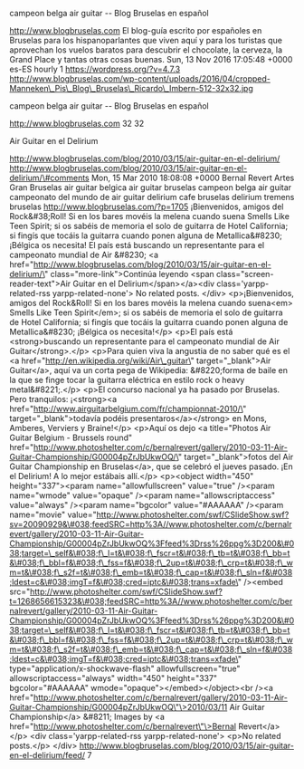 campeon belga air guitar -- Blog Bruselas en español

http://www.blogbruselas.com El blog-guía escrito por españoles en
Bruselas para los hispanoparlantes que viven aquí y para los turistas
que aprovechan los vuelos baratos para descubrir el chocolate, la
cerveza, la Grand Place y tantas otras cosas buenas. Sun, 13 Nov 2016
17:05:48 +0000 es-ES hourly 1 https://wordpress.org/?v=4.7.3
http://www.blogbruselas.com/wp-content/uploads/2016/04/cropped-Manneken\_Pis\_Blog\_Bruselas\_Ricardo\_Imbern-512-32x32.jpg

campeon belga air guitar -- Blog Bruselas en español

http://www.blogbruselas.com 32 32

Air Guitar en el Delirium

http://www.blogbruselas.com/blog/2010/03/15/air-guitar-en-el-delirium/
http://www.blogbruselas.com/blog/2010/03/15/air-guitar-en-el-delirium/\#comments
Mon, 15 Mar 2010 18:08:08 +0000 Bernal Revert Artes Gran Bruselas air
guitar belgica air guitar bruselas campeon belga air guitar campeonato
del mundo de air guitar delirium cafe bruselas delirium tremens bruselas
http://www.blogbruselas.com/?p=1705 ¡Bienvenidos, amigos del
Rock&\#38;Roll! Si en los bares movéis la melena cuando suena Smells
Like Teen Spirit; si os sabéis de memoria el solo de guitarra de Hotel
California; si fingís que tocáis la guitarra cuando ponen alguna de
Metallica&\#8230; ¡Bélgica os necesita! El país está buscando un
representante para el campeonato mundial de Air &\#8230; \<a
href=\"http://www.blogbruselas.com/blog/2010/03/15/air-guitar-en-el-delirium/\"
class=\"more-link\"\>Continúa leyendo \<span
class=\"screen-reader-text\"\>Air Guitar en el
Delirium\</span\>\</a\>\<div class=\'yarpp-related-rss
yarpp-related-none\'\> No related posts. \</div\> \<p\>¡Bienvenidos,
amigos del Rock&amp;Roll! Si en los bares movéis la melena cuando
suena\<em\> Smells Like Teen Spirit\</em\>; si os sabéis de memoria el
solo de guitarra de Hotel California; si fingís que tocáis la guitarra
cuando ponen alguna de Metallica&\#8230; ¡Bélgica os necesita!\</p\>
\<p\>El país está \<strong\>buscando un representante para el campeonato
mundial de Air Guitar\</strong\>.\</p\> \<p\>Para quien viva la angustia
de no saber qué es el \<a
href=\"http://en.wikipedia.org/wiki/Air\_guitar\"
target=\"\_blank\"\>Air Guitar\</a\>, aquí va un corta pega de
Wikipedia: &\#8220;forma de baile en la que se finge tocar la guitarra
eléctrica en estilo rock o heavy metal&\#8221;.\</p\> \<p\>El concurso
nacional ya ha pasado por Bruselas. Pero tranquilos: ¡\<strong\>\<a
href=\"http://www.airguitarbelgium.com/fr/championnat-2010/\"
target=\"\_blank\"\>todavía podéis presentaros\</a\>\</strong\> en Mons,
Amberes, Verviers y Braine!\</p\> \<p\>Aquí os dejo \<a title=\"Photos
Air Guitar Belgium - Brussels round\"
href=\"http://www.photoshelter.com/c/bernalrevert/gallery/2010-03-11-Air-Guitar-Championship/G00004pZrJbUkwOQ/\"
target=\"\_blank\"\>fotos del Air Guitar Championship en Bruselas\</a\>,
que se celebró el jueves pasado. ¡En el Delirium! A lo mejor estábais
allí.\</p\> \<p\>\<object width=\"450\" height=\"337\"\>\<param
name=\"allowfullscreen\" value=\"true\" /\>\<param name=\"wmode\"
value=\"opaque\" /\>\<param name=\"allowscriptaccess\" value=\"always\"
/\>\<param name=\"bgcolor\" value=\"\#AAAAAA\" /\>\<param name=\"movie\"
value=\"http://www.photoshelter.com/swf/CSlideShow.swf?sv=20090929&\#038;feedSRC=http%3A//www.photoshelter.com/c/bernalrevert/gallery/2010-03-11-Air-Guitar-Championship/G00004pZrJbUkwOQ%3Ffeed%3Drss%26ppg%3D200&\#038;target=\_self&\#038;f\_l=t&\#038;f\_fscr=t&\#038;f\_tb=t&\#038;f\_bb=t&\#038;f\_bbl=f&\#038;f\_fss=f&\#038;f\_2up=t&\#038;f\_crp=t&\#038;f\_wm=t&\#038;f\_s2f=t&\#038;f\_emb=t&\#038;f\_cap=t&\#038;f\_sln=f&\#038;ldest=c&\#038;imgT=f&\#038;cred=iptc&\#038;trans=xfade\"
/\>\<embed
src=\"http://www.photoshelter.com/swf/CSlideShow.swf?t=1268656615323&\#038;feedSRC=http%3A//www.photoshelter.com/c/bernalrevert/gallery/2010-03-11-Air-Guitar-Championship/G00004pZrJbUkwOQ%3Ffeed%3Drss%26ppg%3D200&\#038;target=\_self&\#038;f\_l=t&\#038;f\_fscr=t&\#038;f\_tb=t&\#038;f\_bb=t&\#038;f\_bbl=f&\#038;f\_fss=f&\#038;f\_2up=t&\#038;f\_crp=t&\#038;f\_wm=t&\#038;f\_s2f=t&\#038;f\_emb=t&\#038;f\_cap=t&\#038;f\_sln=f&\#038;ldest=c&\#038;imgT=f&\#038;cred=iptc&\#038;trans=xfade\"
type=\"application/x-shockwave-flash\" allowfullscreen=\"true\"
allowscriptaccess=\"always\" width=\"450\" height=\"337\"
bgcolor=\"\#AAAAAA\" wmode=\"opaque\"\>\</embed\>\</object\>\<br /\>\<a
href=\"http://www.photoshelter.com/c/bernalrevert/gallery/2010-03-11-Air-Guitar-Championship/G00004pZrJbUkwOQ\"\>2010/03/11
Air Guitar Championship\</a\> &\#8211; Images by \<a
href=\"http://www.photoshelter.com/c/bernalrevert\"\>Bernal
Revert\</a\>\</p\> \<div class=\'yarpp-related-rss
yarpp-related-none\'\> \<p\>No related posts.\</p\> \</div\>
http://www.blogbruselas.com/blog/2010/03/15/air-guitar-en-el-delirium/feed/
7
